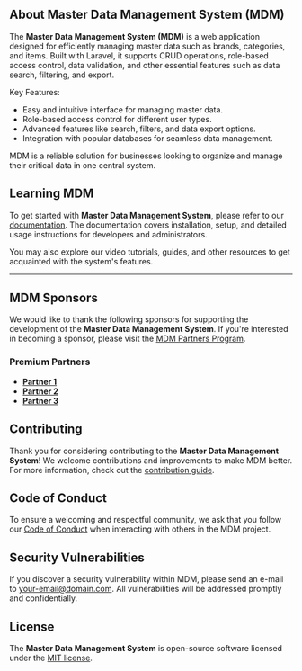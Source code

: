 


## About Master Data Management System (MDM)

The **Master Data Management System (MDM)** is a web application designed for efficiently managing master data such as brands, categories, and items. Built with Laravel, it supports CRUD operations, role-based access control, data validation, and other essential features such as data search, filtering, and export.

Key Features:
- Easy and intuitive interface for managing master data.
- Role-based access control for different user types.
- Advanced features like search, filters, and data export options.
- Integration with popular databases for seamless data management.

MDM is a reliable solution for businesses looking to organize and manage their critical data in one central system.

## Learning MDM

To get started with **Master Data Management System**, please refer to our [documentation](https://yourdocumentationlink.com). The documentation covers installation, setup, and detailed usage instructions for developers and administrators.

You may also explore our video tutorials, guides, and other resources to get acquainted with the system's features.

---

## MDM Sponsors

We would like to thank the following sponsors for supporting the development of the **Master Data Management System**. If you're interested in becoming a sponsor, please visit the [MDM Partners Program](https://yourpartnersprogramlink.com).

### Premium Partners

- **[Partner 1](https://partner1link.com)**
- **[Partner 2](https://partner2link.com)**
- **[Partner 3](https://partner3link.com)**

## Contributing

Thank you for considering contributing to the **Master Data Management System**! We welcome contributions and improvements to make MDM better. For more information, check out the [contribution guide](https://yourcontributingguide.com).

## Code of Conduct

To ensure a welcoming and respectful community, we ask that you follow our [Code of Conduct](https://yourcodeofconductlink.com) when interacting with others in the MDM project.

## Security Vulnerabilities

If you discover a security vulnerability within MDM, please send an e-mail to [your-email@domain.com](mailto:your-email@domain.com). All vulnerabilities will be addressed promptly and confidentially.

## License

The **Master Data Management System** is open-source software licensed under the [MIT license](https://opensource.org/licenses/MIT).

